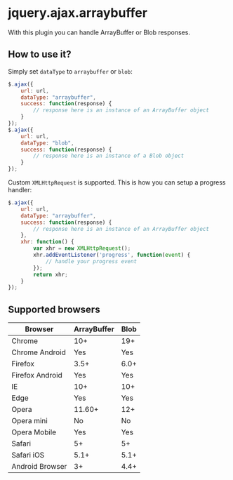 # jquery.ajax.arraybuffer
With this plugin you can handle ArrayBuffer or Blob responses.

How to use it?
--------------
Simply set `dataType` to `arraybuffer` or `blob`:
```javascript
$.ajax({
    url: url,
    dataType: "arraybuffer",
    success: function(response) {
        // response here is an instance of an ArrayBuffer object
    }
});
$.ajax({
    url: url,
    dataType: "blob",
    success: function(response) {
        // response here is an instance of a Blob object
    }
});
```

Custom `XMLHttpRequest` is supported. This is how you can setup a progress handler:
```javascript
$.ajax({
    url: url,
    dataType: "arraybuffer",
    success: function(response) {
        // response here is an instance of an ArrayBuffer object
    },
    xhr: function() {
        var xhr = new XMLHttpRequest();
        xhr.addEventListener('progress', function(event) {
            // handle your progress event
        });
        return xhr;
    }
});
```

Supported browsers
------------------

| Browser         | ArrayBuffer | Blob |
| --------------- | ----------- | ---- |
| Chrome          | 10+         | 19+  |
| Chrome Android  | Yes         | Yes  |
| Firefox         | 3.5+        | 6.0+ |
| Firefox Android | Yes         | Yes  |
| IE              | 10+         | 10+  |
| Edge            | Yes         | Yes  |
| Opera           | 11.60+      | 12+  |
| Opera mini      | No          | No   |
| Opera Mobile    | Yes         | Yes  |
| Safari          | 5+          | 5+   |
| Safari iOS      | 5.1+        | 5.1+ |
| Android Browser | 3+          | 4.4+ |
